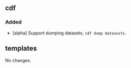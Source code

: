 ## cdf 

### Added

- [alpha] Support dumping datasets, `cdf dump datasests`. 

## templates

No changes.
